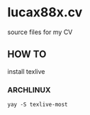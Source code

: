 # lucax88x.cv

source files for my CV

## HOW TO

install texlive

### ARCHLINUX

```shell
yay -S texlive-most
```
